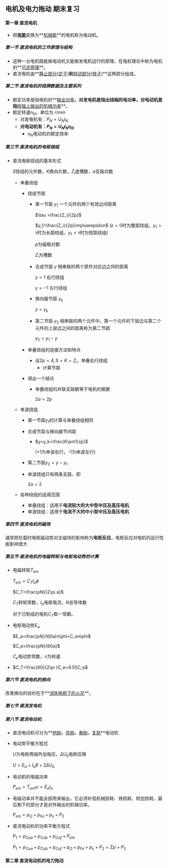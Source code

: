 ## 电机及电力拖动 期末复习

#### 第一章	直流电机

* 把<u>**电能**</u>变换为**<u>机械能</u>**的电机称为电动机。

##### 第一节	直流电机的工作原理与结构

* 这种一台电机既能做电动机又能做发电机运行的原理，在电机理论中称为电机的**<u>可逆原理</u>**。
* 直流电机由**<u>静止部分(定子)</u>**和**<u>转动部分(转子)</u>**这两部分组成。

##### 第二节	直流电机的铭牌数据及主要系列

* 额定功率是指电机的**<u>输出功率</u>**，对发电机是指出线端的电功率，对电动机是指**<u>转轴上输出的机械功率</u>**。
* 额定转速$n_N$，单位为 $r/min$
  * 对发电机有：$P_N=U_NI_N$
  * **对电动机有：$P_N=U_NI_N\eta_N$**
    * $\eta_N$电动机的额定效率

##### 第三节	直流电机的电枢绕组

* 直流电枢绕组的基本形式

  $S$绕组的元件数，$K$换向片数，$Z_i$虚槽数，$a$支路对数

  * 单叠绕组

    * 绕组节距

      * 第一节距	$y_1$	一个元件的两个有效边间距离

        $\tau =\frac{Z_i}{2p}$

        $y_1=\frac{Z_i}{2p}\mp\varepsilon$	($\varepsilon=0$时为整距绕组，$y_1>\tau$时为长距绕组，$y_1<\tau$时为短距绕组)

        $p$为磁极对数

        $Z_i$为槽数
  
      * 合成节距	$y$		相串联的两个原件对应边之间的距离
      
        $y=1$		右行绕组
      
        $y=-1$		左行绕组
      
      * 换向器节距	$y_k$
      
        $y=y_k$
      
      * 第二节距	$y_2$	相串联的两个元件中，第一个元件的下层边与第二个元件的上层边之间的距离称为第二节距
      
        $y_2=y_1-y$
      
    * 单叠绕组的连接方法和特点
      
      * 设$2p=4,S=K=Z_i$，单叠右行绕组
        * 计算节距
      
    * 得出一个结论
    
      * 单叠绕组的并联支路数等于电机的极数
    
        $2a=2p$
    
  * 单波绕组
  
    * 第一节距$y_1$的计算与单叠绕组相同
  
    * 合成节距与换向器节间距
  
      * $y=y_k=\frac{K\pm1}{p}$
  
        (+1为单波右行，-1为单波左行)
  
    * 第二节距$y_2=y-y_1$
  
    * 单波绕组只有两条支路，即
  
      $2a=2$
  
  * 各种绕组的适用范围
    *    单叠绕组：适用于**电流较大的大中型中压及高压电机**
    *    单波绕组：适用于**电流不大的中小型中压及高压电机**

##### 第四节	直流电机的磁场	

通常把负载时电枢磁动势对主磁场的影响称为**电枢反应**，电枢反应对电机的运行性能影响很大

##### 第五节 直流电机的电磁转矩与电枢电动势的计算

* 电磁转矩$T_{em}$

  $T_{em}=C_TI_a\phi$

  $C_T=\frac{pN}{2\pi a}$

  $C_T$转矩常数，$I_a$电枢电流，$N$总导体数

  对于已制成的电机$C_T$取一常数。

* 电枢电动势$E_a$

  $E_a=\frac{pN}{60a}n\phi=C_en\phi$

  $C_e=\frac{pN}{60a}$

  $C_e$电动势常数，$n$为转速

* $C_T=\frac{60}{2\pi }C_e=9.55C_e$

##### 第六节 直流电机的换向

改善换向的目的在于**<u>消除电刷下的火花</u>**。

##### 第七节 直流发电机

##### 第八节 直流电动机

* 直流电动机可分为**<u>他励</u>**、**<u>并励</u>**、**<u>串励</u>**、**<u>复励</u>**电动机

* 电动势平衡方程式

  $U$为电枢两端外加电压，$\Delta U_b$电刷压降

  $U=E_a+I_aR+2\Delta U_b$

* 电动机的电磁功率

  $P_{em}=T_{em}\omega=E_aI_a$

* 电磁功率并不能全部用来输出，它必须补偿机械损耗、铁损耗、附加损耗，最后剩下的部分才是对外输出的机械功率。

  $P_{em}=p_\Omega +p_{Fe}+p_s+P_2$

* 直流电动机的功率平衡方程式

  $P_1=p_{Cua}+p_{Cub}+p_{Cuf}+P_{em}$

  $P_1=p_{Cua}+p_{Cub}+p_{Cuf}+p_\Omega+p_{Fe}+p_s+P_2=\Sigma p+P_2$

#### 第二章 直流电动机的电力拖动












